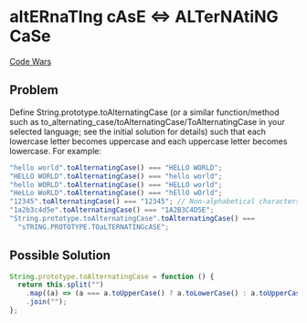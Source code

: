 # altERnaTIng cAsE <=> ALTerNAtiNG CaSe

[Code Wars](https://www.codewars.com/kata/56efc695740d30f963000557/)

## Problem

Define String.prototype.toAlternatingCase (or a similar function/method such as to_alternating_case/toAlternatingCase/ToAlternatingCase in your selected language; see the initial solution for details) such that each lowercase letter becomes uppercase and each uppercase letter becomes lowercase. For example:

```js
"hello world".toAlternatingCase() === "HELLO WORLD";
"HELLO WORLD".toAlternatingCase() === "hello world";
"hello WORLD".toAlternatingCase() === "HELLO world";
"HeLLo WoRLD".toAlternatingCase() === "hEllO wOrld";
"12345".toAlternatingCase() === "12345"; // Non-alphabetical characters are unaffected
"1a2b3c4d5e".toAlternatingCase() === "1A2B3C4D5E";
"String.prototype.toAlternatingCase".toAlternatingCase() ===
  "sTRING.PROTOTYPE.TOaLTERNATINGcASE";
```

## Possible Solution

```js
String.prototype.toAlternatingCase = function () {
  return this.split("")
    .map((a) => (a === a.toUpperCase() ? a.toLowerCase() : a.toUpperCase()))
    .join("");
};
```

